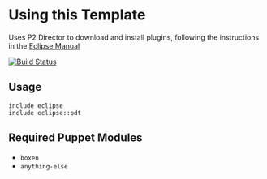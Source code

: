 # Using this Template


Uses P2 Director to download and install plugins, following the instructions in the [Eclipse Manual](http://help.eclipse.org/indigo/index.jsp?topic=%2Forg.eclipse.platform.doc.isv%2Freference%2Fmisc%2Fruntime-options.html)

[![Build Status](https://travis-ci.org/scottylogan/puppet-eclipse.svg?branch=master)](https://travis-ci.org/scottylogan/puppet-eclipse)

## Usage

```puppet
include eclipse
include eclipse::pdt
```

## Required Puppet Modules

* `boxen`
* `anything-else`

